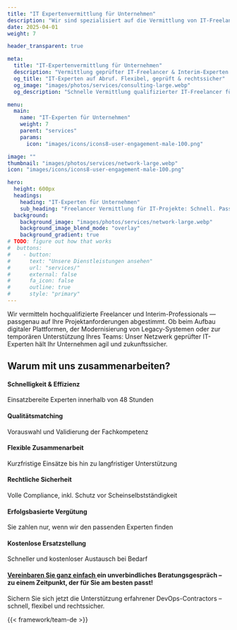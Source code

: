 ```yaml
---
title: "IT Expertenvermittlung für Unternehmen"
description: "Wir sind spezialisiert auf die Vermittlung von IT-Freelancern und bieten Ihnen schnellen Zugang zu hochqualifizierten Fachkräften. "
date: 2025-04-01
weight: 7

header_transparent: true

meta:
  title: "IT-Expertenvermittlung für Unternehmen"
  description: "Vermittlung geprüfter IT-Freelancer & Interim-Experten – schnell, flexibel und rechtssicher. Passgenau für Ihre Projekte."
  og_title: "IT-Experten auf Abruf. Flexibel, geprüft & rechtssicher"
  og_image: "images/photos/services/consulting-large.webp"
  og_description: "Schnelle Vermittlung qualifizierter IT-Freelancer für Ihr Unternehmen – inklusive Qualitätsmatching, rechtlicher Absicherung und erfolgsbasierter Vergütung."

menu:
  main:
    name: "IT-Experten für Unternehmen"
    weight: 7
    parent: "services"
    params:
      icon: "images/icons/icons8-user-engagement-male-100.png"

image: ""
thumbnail: "images/photos/services/network-large.webp"
icon: "images/icons/icons8-user-engagement-male-100.png"

hero:
  height: 600px
  headings:
    heading: "IT-Experten für Unternehmen"
    sub_heading: "Freelancer Vermittlung für IT-Projekte: Schnell. Passgenau. Sicher."
  background:
    background_image: "images/photos/services/network-large.webp"
    background_image_blend_mode: "overlay"
    background_gradient: true
# TODO: figure out how that works
#  buttons:
#    - button:
#      text: "Unsere Dienstleistungen ansehen"
#      url: "services/"
#      external: false
#      fa_icon: false
#      outline: true
#      style: "primary"
---
```


Wir vermitteln hochqualifizierte Freelancer und Interim-Professionals — passgenau auf Ihre Projektanforderungen abgestimmt. Ob beim Aufbau digitaler Plattformen, der Modernisierung von Legacy-Systemen oder zur temporären Unterstützung Ihres Teams: Unser Netzwerk geprüfter IT-Experten hält Ihr Unternehmen agil und zukunftssicher.

##  Warum mit uns zusammenarbeiten?
#### <i class="fas fa-check mr-1"></i> Schnelligkeit & Effizienz
Einsatzbereite Experten innerhalb von 48 Stunden
#### <i class="fas fa-check mr-1"></i> Qualitätsmatching
Vorauswahl und Validierung der Fachkompetenz
#### <i class="fas fa-check mr-1"></i> Flexible Zusammenarbeit
Kurzfristige Einsätze bis hin zu langfristiger Unterstützung
#### <i class="fas fa-check mr-1"></i> Rechtliche Sicherheit
Volle Compliance, inkl. Schutz vor Scheinselbstständigkeit
#### <i class="fas fa-check mr-1"></i> Erfolgsbasierte Vergütung
Sie zahlen nur, wenn wir den passenden Experten finden
#### <i class="fas fa-check mr-1"></i> Kostenlose Ersatzstellung
Schneller und kostenloser Austausch bei Bedarf

#### <a href="https://calendly.com/customer-ci-cloud/cirro-cloud-consulting">Vereinbaren Sie ganz einfach </a> ein unverbindliches Beratungsgespräch – zu einem Zeitpunkt, der für Sie am besten passt!
Sichern Sie sich jetzt die Unterstützung erfahrener DevOps-Contractors – schnell, flexibel und rechtssicher.

{{< framework/team-de >}}
